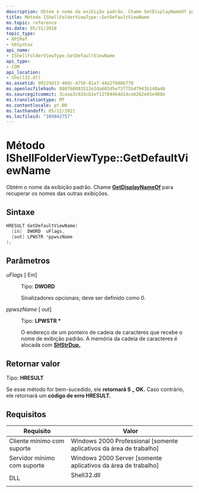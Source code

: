 ```yaml
---
description: Obtém o nome da exibição padrão. Chame GetDisplayNameOf para recuperar os nomes das outras exibições.
title: Método IShellFolderViewType::GetDefaultViewName
ms.topic: reference
ms.date: 05/31/2018
topic_type:
- APIRef
- kbSyntax
api_name:
- IShellFolderViewType.GetDefaultViewName
api_type:
- COM
api_location:
- Shell32.dll
ms.assetid: 99229d13-40dc-4750-81a7-48a2f608b778
ms.openlocfilehash: 808f68093512e2da602d5e73775b47943b140a46
ms.sourcegitcommit: 3caaa3c92dcb1ef12f84464d14ce6262e65e988e
ms.translationtype: MT
ms.contentlocale: pt-BR
ms.lasthandoff: 05/12/2021
ms.locfileid: "109842757"
---
```

# <a name="ishellfolderviewtypegetdefaultviewname-method"></a>Método IShellFolderViewType::GetDefaultViewName

Obtém o nome da exibição padrão. Chame [**GetDisplayNameOf**](/windows/desktop/api/shobjidl_core/nf-shobjidl_core-ishellfolder-getdisplaynameof) para recuperar os nomes das outras exibições.

## <a name="syntax"></a>Sintaxe


```C++
HRESULT GetDefaultViewName(
  [in]  DWORD  uFlags,
  [out] LPWSTR *ppwszName
);
```



## <a name="parameters"></a>Parâmetros

<dl> <dt>

*uFlags* \[ Em\]
</dt> <dd>

Tipo: **DWORD**

Sinalizadores opcionais; deve ser definido como 0.

</dd> <dt>

*ppwszName* \[ out\]
</dt> <dd>

Tipo: **LPWSTR \***

O endereço de um ponteiro de cadeia de caracteres que recebe o nome de exibição padrão. A memória da cadeia de caracteres é alocada com [**SHStrDup.**](/windows/desktop/api/Shlwapi/nf-shlwapi-shstrdupa)

</dd> </dl>

## <a name="return-value"></a>Retornar valor

Tipo: **HRESULT**

Se esse método for bem-sucedido, ele **retornará S \_ OK.** Caso contrário, ele retornará um **código de erro HRESULT.**

## <a name="requirements"></a>Requisitos



| Requisito | Valor |
|-------------------------------------|----------------------------------------------------------------------------------------|
| Cliente mínimo com suporte<br/> | Windows 2000 Professional \[somente aplicativos da área de trabalho\]<br/>                             |
| Servidor mínimo com suporte<br/> | Windows 2000 Server \[somente aplicativos da área de trabalho\]<br/>                                   |
| DLL<br/>                      | <dl> <dt>Shell32.dll</dt> </dl> |



 

 





